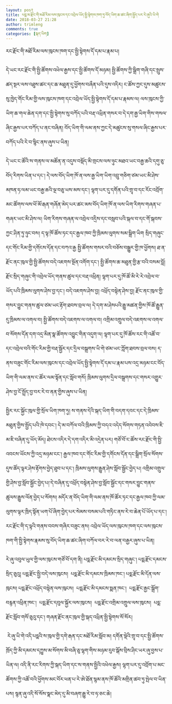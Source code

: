 ```yaml
---
layout: post
title: པདྨ་མ་རྫོང་གི་མཐོ་རིམ་ལས་ཁུངས་དང་འབྲེལ་ཡོད་སྤྱི་སྟེགས་ཁག་ཏུ་བོད་ཡིག་ཆ་ཚང་ཞིག་སྤྱོད་པར་རེ་ཞུའི་ཡི་གེ
date: 2018-03-27 21:28
author: trimleng
comments: true
categories: [སྐད་ཡིག]
---
```

<span style="font-size: 12pt;">རང་རྫོང་གི་མཐོ་རིམ་ལས་ཁུངས་ཁག་<wbr />དང་སྤྱི་སྟེགས་དོ་དམ་པ་རྣམ་པ།</span>

<span style="font-size: 12pt;">དེ་ཡང་རང་རྫོང་གི་སྤྱི་ཚོགས་འཕེ<wbr />ལ་རྒྱས་དང་སྤྱི་ཚོགས་དོ་མཉམ། སྤྱི་ཚོགས་ཀྱི་སྒྲིག་གཞི་དང་སྤུ<wbr />ས་ཚད་སྔར་ལས་འཐུས་ཚང་དང་ཆ་མཐུན་<wbr />དུ་ཕྱོགས་བཞྀན་པའི་དུས་འདིར། ང་ཚོས་ཀྱང་དུས་མཚུངས་སུ་ཁྱེད་གོ<wbr />ང་རིམ་གྱི་ལས་ཁུངས་ཁག་དང་འབྲེལ་<wbr />ཡོད་སྤྱི་སྟེགས་དོ་དམ་པ་རྣམས་ལ། ལས་ཁུངས་ཀྱི་ཡིག་ཆ་གལ་ཆེན་དག་<wbr />དང་སྤྱི་སྟེགས་སུ་བཀོད་པའི་བརྡ་<wbr />འཕྲིན་གསར་བ་དེ་དག་རྒྱ་ཡིག་གིས་<wbr />གསལ་ཞིང་རྒྱས་པར་བཀོད་པ་ནང་བཞི<wbr />ན། བོད་ཡིག་གི་ལམ་ནས་ཀྱང་དེ་མཚུངས་<wbr />སུ་གསལ་ཞིང་རྒྱས་པར་བཀོད་པའི་རེ<wbr />་བ་སྙིང་ནས་ཞུས་པ་ཡིན། </span><!--more-->

<span style="font-size: 12pt;">དེ་ཡང་ང་ཚོའི་ས་གནས་ལ་མཚོན་ན་<wbr />འདུས་བསྡོད་མི་གྲངས་ལས་ཉུང་མཐའ་<wbr />ཡང་བརྒྱ་ཆའི་དགུ་ཅུ་བོད་རིགས་ཡི<wbr />ན་པ་དང་། དེ་ལས་བོད་ཡིག་ཁོ་ན་ལས་རྒྱ་ཡིག་<wbr />ཡིག་འབྲུ་གཅིག་ཙམ་ཡང་མི་ཤེས་<wbr />མཁན་ཧ་ལམ་ཡང་བརྒྱ་ཆའི་ལྔ་བཅུ་<wbr />ཡས་མས་དང་། ལྷག་པར་དུ་དགོན་པའི་གྲྭ་བ་དང་རོ<wbr />ང་འབྲོག་མང་ཚོགས་ལས་ཕོ་མོ་རྒན་<wbr />གཞོན་མེད་པར་ཚང་མས་བོད་ཡིག་ཁོ་<wbr />ན་ལས་ཡིག་རིགས་གཞན་པ་གཞར་ཡང་མི་<wbr />ཤེས་ལ། ཡིག་རིགས་གཞན་ལ་འབྲེལ་འདྲིས་དང་<wbr />བསླབ་པའི་སྐལ་བ་དང་གོ་སྐབས་ཀྱང་<wbr />ཤིན་ཏུ་ཉུང་བས། ད་ལྟ་ཁོ་ཚོས་ཏང་དང་རྒྱལ་ཁབ་ཀྱི་<wbr />ཁྲིམས་ལུགས་སམ་སྒྲིག་ཡིག སྲིད་གཞུང་དང་གོང་རིམ་གྱི་དགོ<wbr />ངས་དོན་དང་བཀའ་རྒྱ སྤྱི་ཚོགས་གསར་བའི་བཅོས་བསྒྱུར་<wbr />གྱི་ཁ་ཕྱོགས། ཐ་ན་རྫོང་ནང་ཁུལ་གྱི་སྤྱི་ཚོགས་<wbr />བདེ་འཇགས་སྔོན་འགོག་དང་། སྤྱི་ཚོགས་ཆ་མཐུན་གྱི་རྩ་བའི་<wbr />བསམ་བློ། རྫོང་སྲིད་གཞུང་གི་འབྲེལ་ཡོད་<wbr />གནས་ཚུལ་དང་བརྡ་འཕྲིན། ལྷག་པར་དུ་ཁོ་ཚོ་མི་རེ་རེ་འབྲེ<wbr />ལ་བ་ཡོད་པའི་ཁྲིམས་ལུགས་ཤེས་བྱ་<wbr />དང་། བདེ་འཇགས་ཤེས་བྱ། འཕྲོད་བསྟེན་ཤེས་བྱ། རྫོང་ནང་ཁུལ་གྱི་གསར་བྱུང་གནས་<wbr />ཚུལ་ཙམ་ཡང་རྟོག་ཐབས་བྲལ་ལ། དེ་དག་མ་ཤེསཔའི་རྒྱུ་མཚན་གྱིས་<wbr />ཁོ་ཚོ་རྒྱུན་དུ་ཁྲིམས་ལ་འགལ་བ། སྤྱི་ཚོགས་བདེ་འཇགས་ལ་འགལ་བ། འགྲིམ་འགྲུལ་བདེ་འཇགས་ལ་འགལ་བ་<wbr />སོགས་དོན་དག་འདྲ་མིན་སྣ་ཚོགས་<wbr />འབྱུང་གིན་འདུག་ལ། ལྷག་པར་དུ་ཁོ་ཚོས་རང་གི་འཚོ་བ་<wbr />དང་འབྲེལ་བའི་གོང་རིམ་གྱི་བརྡ་<wbr />སྦྱོར་དང་དྲིལ་བསྒྲགས་ཡི་གེ་ཙམ་<wbr />ཡང་ཀློག་ཐབས་བྲལ་བས། ད་ནས་བཟུང་གོང་རིམ་ལས་ཁུངས་དང་<wbr />འབྲེལ་ཡོད་སྤྱི་སྟེགས་དོ་དམ་པ་<wbr />རྣམ་པས་འདྲ་མཉམ་ངང་བོད་ཡིག་གི་<wbr />ལམ་ནས་ང་ཚོར་ལམ་སྟོན་དང་སློབ་<wbr />གསོ། ཁྲིམས་ལུགས་དྲིལ་བསྒྲགས་དང་གསར་<wbr />འགྱུར་ཤེས་བྱ་ངོ་སྤྲོད་བྱ་བར་རེ<wbr />་བ་ནན་གྱིས་ཞུས་པ་ཡིན། </span>

<!--more--><span style="font-size: 12pt;">སྤྱིར་རང་སྐྱོང་ཁུལ་གྱི་སྲོལ་ཡི<wbr />ག་ཁག་ཏུ། ས་གནས་དེའི་སྐད་ཡིག་གི་བདག་དབང་<wbr />དང་དེ་ཁྲིམས་མཐུན་གྱིས་སྤྱོད་<wbr />པའི་ཁེ་དབང་། དེ་མ་བཀོལ་བའི་ཁྲིམས་ཀྱི་བདའ་<wbr />འདེད་སོགས་གཏན་འབེབས་ཇི་མ་ཇི་<wbr />བཞིན་དུ་ཡོད་མོད། ཐེངས་འདིར་དེ་དག་འདིར་མི་འདྲེན་<wbr />པར། གཙོ་བོ་ང་ཚོས་རང་རྫོང་གི་སྤྱི་<wbr />འབངས་ཡོངས་ཀྱི་འདྲ་མཉམ་ངང་། རྒྱལ་ཁབ་དང་གོང་རིམ་གྱི་དགོངས་<wbr />དོན་དང་སྒྲིག་སྲོལ་སོགས་དུས་ཚོ<wbr />ད་ལྟར་ཤེས་རྟོགས་བྱེད་ཐུབ་པ་དང་<wbr />། ཁྲིམས་ལུགས་རྒྱུན་ཤེས་སློབ་སྦྱོ<wbr />ང་བྱེད་པ། འགྲིམ་འགྲུལ་གྱི་ཤེས་བྱ་སློབ་སྦྱོ<wbr />ང་བྱེད་པ།་དེ་བཞིན་དུ་འཕྲོད་བསྟེ<wbr />ན་ཤེས་བྱ་སློབ་སྦྱོང་དང་གསར་བྱུ<wbr />ང་གནས་ཚུལས་རྒྱུས་ལོན་བྱེད་པ་སོ<wbr />གས། མདོར་ན་བོད་ཡིག་གི་ལམ་ནས་ཁོ་ཚོ<wbr />ར་ཏང་དང་རྒྱལ་ཁབ་ཀྱི་ལམ་ལུགས་ལྟ<wbr />ར་ཁྲིད་སྟོན་ཡག་པོ་ཞིག་བྱེད་པར་<wbr />སེམས་བསམ་པའི་གཏིང་ནས་རེ་བ་ཆེན་<wbr />པོ་ཡོད་པ་དང་། རང་རྫོང་གི་ད་ལྟའི་གནས་བབས་གཞི<wbr />ར་བཟུང་ནས། འབྲེལ་ཡོད་ལས་ཁུངས་ཁག་དང་ལས་ཁུ<wbr />ངས་ཁག་གི་སྤྱི་སྟེགས་རྣམས་སུ་བོ<wbr />ད་ཡིག་ཆ་ཚང་ཞིག་བཀོལ་བར་རེ་བ་<wbr />ལན་བརྒྱར་ཞུས་པ་ཡིན། </span>

<span style="font-size: 12pt;">རེ་ཞུ་འབུལ་ཡུལ་གྱི་ལས་ཁུངས་གཙོ<wbr />་བོ་དག་ནི། པདྨ་རྫོང་མི་དམངས་སྲིད་གཞུང་། པདྨ་རྫོང་དམངས་སྲིད་ཅུའུ། པདྨ་རྫོང་སྤྱི་བདེ་ལས་ཁུངས།  པདྨ་རྫོང་མི་དམངས་ཁྲིམས་ཁང་། པདྨ<wbr />་རྫོང་མི་དོན་ལས་ཁུངས། པདྨ་རྫོང་འཕྲོད་བསྟེན་ལས་ཁུངས།  པདྨ་རྫོང་མི་དམངས་སྨན་ཁང་།  པདྨ་རྫོང་རྒྱང་སྒྲོག་བརྙན་འཕྲི<wbr />ན་ཁང་།  པདྨ་རྫོང་དབུལ་སྐྱོར་ལས་ཁུངས།  པདྨ་རྫོང་འགྲིམ་འགྲུལ་ལས་ཁུངས།  པདྨ་རྫོང་སློབ་གསོ་ཅུའུ་དང་། གཞན་རྫོང་ནང་ཁུལ་གྱི་སྐད་འཕྲིན་<wbr />སྤྱི་སྟེགས་སོ་སོར།</span>

<span style="font-size: 12pt;"> </span><span style="font-size: 12pt;">རེ་ཞུ་ཡི་གེ་འདི་པདྨའི་ས་ཁུལ་གྱི<wbr />་དགེ་རྒན་དང་མཐོ་རིམ་སློབ་མ། དགོན་སྡེའི་གྲྭ་བ་དང་སྤྱི་ཚོགས་<wbr />ཁྲོད་ཀྱི་མི་དམངས་དཀྱུས་མ་སོགས་<wbr />མི་བཞི་ཅུ་ལྷག་གིས་མཉམ་རུབ་སྒོ<wbr />ས་བྲིས་ཤིང་ཡར་ཞུ་བྱས་པ་ཡིན་ལ། འདི་ནི་རང་རིགས་ཀྱི་སྐད་ཡིག་དང་<wbr />ས་གནས་སྤྱིའི་འཕེལ་རྒྱས། ལྷག་པར་དུ་འབྲོག་པ་མང་ཚོགས་ཀྱི་<wbr />འཚོ་བའི་ཕྱོགས་མང་བོར་ཕན་པ་རེ་<wbr />ཨེ་ཐོན་སྙམ་ནས་ཁོ་ཚོའི་མགྲིན་<wbr />ཚབ་ཏུ་སྤེལ་བ་ཡིན་པས། སྙན་ཞུ་འདི་སོ་སོས་སྣང་མེད་དུ་<wbr />མི་བཞག་རྒྱུ་རེ་བ་ཧ་ཅང་ཆེ། </span>
